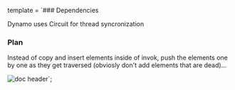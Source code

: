 template = `### Dependencies

Dynamo uses Circuit for thread syncronization

### Plan

Instead of copy and insert elements inside of invok, push the elements one by one as they get traversed (obviosly don't add elements that are dead)...

![doc header](https://s3-us-west-2.amazonaws.com/mod-resources/mod-header.svg)`;
